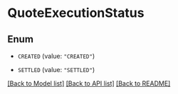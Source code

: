 # QuoteExecutionStatus

## Enum


* `CREATED` (value: `"CREATED"`)

* `SETTLED` (value: `"SETTLED"`)


[[Back to Model list]](../README.md#documentation-for-models) [[Back to API list]](../README.md#documentation-for-api-endpoints) [[Back to README]](../README.md)


